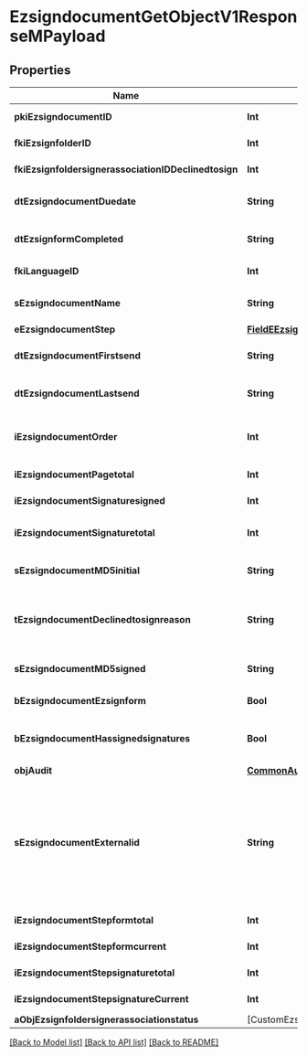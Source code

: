 # EzsigndocumentGetObjectV1ResponseMPayload

## Properties
Name | Type | Description | Notes
------------ | ------------- | ------------- | -------------
**pkiEzsigndocumentID** | **Int** | The unique ID of the Ezsigndocument | 
**fkiEzsignfolderID** | **Int** | The unique ID of the Ezsignfolder | 
**fkiEzsignfoldersignerassociationIDDeclinedtosign** | **Int** | The unique ID of the Ezsignfoldersignerassociation | [optional] 
**dtEzsigndocumentDuedate** | **String** | The maximum date and time at which the Ezsigndocument can be signed. | 
**dtEzsignformCompleted** | **String** | The date and time at which the Ezsignform has been completed. | [optional] 
**fkiLanguageID** | **Int** | The unique ID of the Language.  Valid values:  |Value|Description| |-|-| |1|French| |2|English| | [optional] 
**sEzsigndocumentName** | **String** | The name of the document that will be presented to Ezsignfoldersignerassociations | 
**eEzsigndocumentStep** | [**FieldEEzsigndocumentStep**](FieldEEzsigndocumentStep.md) |  | 
**dtEzsigndocumentFirstsend** | **String** | The date and time when the Ezsigndocument was first sent. | [optional] 
**dtEzsigndocumentLastsend** | **String** | The date and time when the Ezsigndocument was sent the last time. | [optional] 
**iEzsigndocumentOrder** | **Int** | The order in which the Ezsigndocument will be presented to the signatory in the Ezsignfolder. | 
**iEzsigndocumentPagetotal** | **Int** | The number of pages in the Ezsigndocument. | 
**iEzsigndocumentSignaturesigned** | **Int** | The number of signatures that were signed in the document. | 
**iEzsigndocumentSignaturetotal** | **Int** | The number of total signatures that were requested in the Ezsigndocument. | 
**sEzsigndocumentMD5initial** | **String** | MD5 Hash of the initial PDF Document before signatures were applied to it. | [optional] 
**tEzsigndocumentDeclinedtosignreason** | **String** | A custom text message that will contain the refusal message if the Ezsigndocument is declined to sign | [optional] 
**sEzsigndocumentMD5signed** | **String** | MD5 Hash of the final PDF Document after all signatures were applied to it. | [optional] 
**bEzsigndocumentEzsignform** | **Bool** | If the Ezsigndocument contains an Ezsignform or not | [optional] 
**bEzsigndocumentHassignedsignatures** | **Bool** | If the Ezsigndocument contains signed signatures (From internal or external sources) | [optional] 
**objAudit** | [**CommonAudit**](CommonAudit.md) |  | [optional] 
**sEzsigndocumentExternalid** | **String** | This field can be used to store an External ID from the client&#39;s system.  Anything can be stored in this field, it will never be evaluated by the eZmax system and will be returned AS-IS.  To store multiple values, consider using a JSON formatted structure, a URL encoded string, a CSV or any other custom format.  | [optional] 
**iEzsigndocumentStepformtotal** | **Int** | The total number of steps in the form filling phase | 
**iEzsigndocumentStepformcurrent** | **Int** | The current step in the form filling phase | 
**iEzsigndocumentStepsignaturetotal** | **Int** | The total number of steps in the signature filling phase | 
**iEzsigndocumentStepsignatureCurrent** | **Int** | The current step in the signature phase | 
**aObjEzsignfoldersignerassociationstatus** | [CustomEzsignfoldersignerassociationstatusResponse] |  | 

[[Back to Model list]](../README.md#documentation-for-models) [[Back to API list]](../README.md#documentation-for-api-endpoints) [[Back to README]](../README.md)


